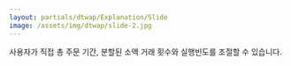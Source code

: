 ```yaml
---
layout: partials/dtwap/Explanation/Slide
image: /assets/img/dtwap/slide-2.jpg
---
```


사용자가 직접 총 주문 기간, 분할된 소액 거래 횟수와 실행빈도를 조절할 수 있습니다.